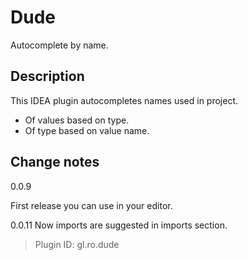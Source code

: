 # <!-- info.ts.textFromXml("src/main/resources/META-INF/plugin.xml", "//name[1]") { -->Dude<!-- } -->
Autocomplete by name.

## Description
<!-- info.ts.textFromXml("src/main/resources/META-INF/plugin.xml", "//description[1]") { -->This IDEA plugin autocompletes names used in project.
- Of values based on type.
- Of type based on value name.<!-- } -->

## Change notes
<!-- info.ts.textFromXml("src/main/resources/META-INF/plugin.xml", "//change-notes[1]") { -->0.0.9
First release you can use in your editor.

0.0.11
Now imports are suggested in imports section.<!-- } -->

> Plugin ID: <!-- info.ts.textFromXml("src/main/resources/META-INF/plugin.xml", "//id[1]") { -->gl.ro.dude<!-- } -->
